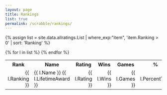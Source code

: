 ```yaml
---
layout: page
title: Rankings
list: true
permalink: /scrabble/rankings/
---
```


{% assign list = site.data.allratings.List | where_exp:"item", 'item.Ranking > 0' | sort: 'Ranking' %}

<table>
  <tr><th>Rank</th><th>Name</th><th>Rating</th><th>Wins</th><th>Games</th><th>%</th></tr>
  {% for l in list %}
    <tr><td align='right'>{{ l.Ranking }}</td><td>{{ l.Name }} {{ l.LifetimeAward }}</td><td align='right'>{{ l.Rating }}</td><td align='right'>{{ l.Wins }}</td><td align='right'>{{ l.Games }}</td><td align='right'>{{ l.PercentText }}</td></tr>
  {% endfor %}
</table>
